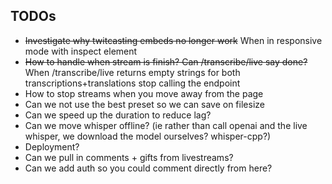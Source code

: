 ## TODOs

- ~~Investigate why twitcasting embeds no longer work~~ When in responsive mode with inspect element
- ~~How to handle when stream is finish? Can /transcribe/live say done?~~ When /transcribe/live returns empty strings for both transcriptions+translations stop calling the endpoint
- How to stop streams when you move away from the page
- Can we not use the best preset so we can save on filesize
- Can we speed up the duration to reduce lag?
- Can we move whisper offline? (ie rather than call openai and the live whisper, we download the model ourselves? whisper-cpp?)
- Deployment?
- Can we pull in comments + gifts from livestreams?
- Can we add auth so you could comment directly from here?